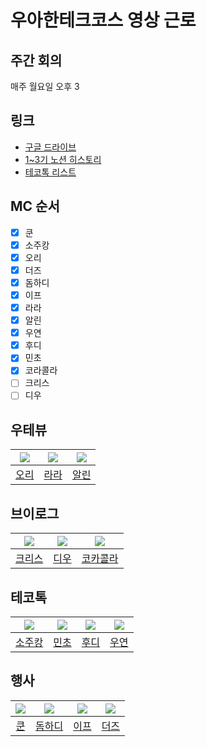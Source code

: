 # 우아한테크코스 영상 근로

## 주간 회의
매주 월요일 오후 3

## 링크
- [구글 드라이브](https://drive.google.com/drive/folders/1nLIKN0Es1l1cZ0L7lSWar-K8eta0Lnln?usp=sharing)
- [1~3기 노션 히스토리](https://makerjun.notion.site/7ae1a1572ca84865bec0ab5361466dd0)
- [테코톡 리스트](https://docs.google.com/spreadsheets/d/1LVW-5Oz73yMhcn4RO8HLOZCPo7y7NoEP6yo0MVDPUrk/edit?usp=sharing)

## MC 순서
- [x] 쿤
- [x] 소주캉
- [x] 오리
- [x] 더즈
- [x] 돔하디
- [x] 이프
- [x] 라라
- [x] 알린
- [x] 우연
- [x] 후디
- [x] 민초
- [x] 코라콜라
- [ ] 크리스
- [ ] 디우

## 우테뷰
|![](https://github.com/jinyoungchoi95.png?size=100)|![](https://github.com/sure-why-not.png?size=100)|![](https://github.com/OzRagwort.png?size=100)|
|:-:|:-:|:-:|
|[오리](https://github.com/jinyoungchoi95)|[라라](https://github.com/sure-why-not)|[알린](https://github.com/OzRagwort)|

## 브이로그
|![](https://github.com/Byeongju-Kong.png?size=100)|![](https://github.com/tco0427.png?size=100)|![](https://github.com/intae92.png?size=100)|
|:-:|:-:|:-:|
|[크리스](https://github.com/Byeongju-Kong)|[디우](https://github.com/tco0427)|[코카콜라](https://github.com/intae92)|

## 테코톡
|![](https://github.com/sojukang.png?size=100)|![](https://github.com/jswith.png?size=100)|![](https://github.com/devHudi.png?size=100)|![](https://github.com/ronci.png?size=100)|
|:-:|:-:|:-:|:-:|
|[소주캉](https://github.com/sojukang)|[민초](https://github.com/jswith)|[후디](https://github.com/devHudi)|[우연](https://github.com/ronci)|

## 행사
|![](https://github.com/Hongdonggeon.png?size=100)|![](https://github.com/DomMorello.png?size=100)|![](https://github.com/sinb57.png?size=100)|![](https://github.com/ldk980130.png?size=100)|
|:-:|:-:|:-:|:-:|
|[쿤](https://github.com/Hongdonggeon)|[돔하디](https://github.com/DomMorello)|[이프](https://github.com/sinb57)|[더즈](https://github.com/ldk980130)|
